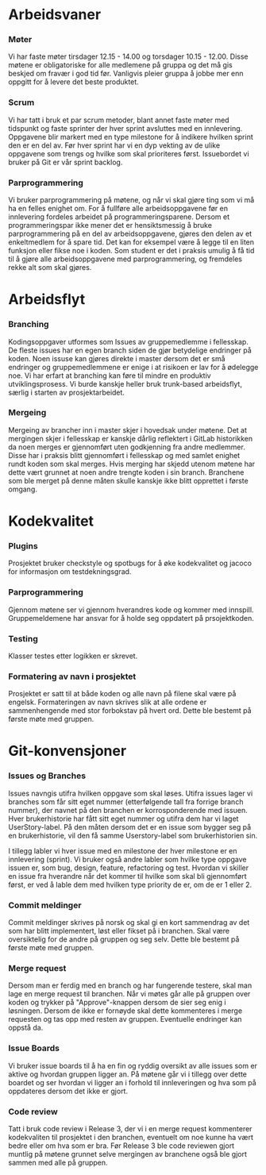# Arbeidsvaner

### Møter 
Vi har faste møter tirsdager 12.15 - 14.00 og torsdager 10.15 - 12.00. Disse møtene er obligatoriske for alle medlemene på gruppa og det må gis beskjed om fravær i god tid før. Vanligvis pleier gruppa å jobbe mer enn oppgitt for å levere det beste produktet.

### Scrum 
Vi har tatt i bruk et par scrum metoder, blant annet faste møter med tidspunkt og faste sprinter der hver sprint avsluttes med en innlevering. Oppgavene blir markert med en type milestone for å indikere hvilken sprint den er en del av. Før hver sprint har vi en dyp vekting av de ulike oppgavene som trengs og hvilke som skal prioriteres først. Issuebordet vi bruker på Git er vår sprint backlog.

### Parprogrammering
Vi bruker parprogrammering på møtene, og når vi skal gjøre ting som vi må ha en felles enighet om. For å fullføre alle arbeidsoppgavene før en innlevering fordeles arbeidet på programmeringsparene. Dersom et programmeringspar ikke mener det er hensiktsmessig å bruke parprogrammering på en del av arbeidsoppgavene, gjøres den delen av et enkeltmedlem for å spare tid. Det kan for eksempel være å legge til en liten funksjon eller fikse noe i koden. Som student er det i praksis umulig å få tid til å gjøre alle arbeidsoppgavene med parprogrammering, og fremdeles rekke alt som skal gjøres. 


# Arbeidsflyt

### Branching
Kodingsoppgaver utformes som Issues av gruppemedlemme i fellesskap. De fleste issues har en egen branch siden de gjør betydelige endringer på koden. Noen issuse kan gjøres direkte i master dersom det er små endringer og gruppemedlemmene er enige i at risikoen er lav for å ødelegge noe. Vi har erfart at branching kan føre til mindre en produktiv utviklingsprosess. Vi burde kanskje heller bruk trunk-based arbeidsflyt, særlig i starten av prosjektarbeidet. 

### Mergeing
Mergeing av brancher inn i master skjer i hovedsak under møtene. Det at mergingen skjer i fellesskap er kanskje dårlig reflektert i GitLab historikken da noen merges er gjennomført uten godkjenning fra andre medlemmer. Disse har i praksis blitt gjennomført i fellesskap og med samlet enighet rundt koden som skal merges. 
Hvis merging har skjedd utenom møtene har dette vært grunnet at noen andre trengte koden i sin branch. Branchene som ble merget på denne måten skulle kanskje ikke blitt opprettet i første omgang. 


# Kodekvalitet
### Plugins
Prosjektet bruker checkstyle og spotbugs for å øke kodekvalitet og jacoco for informasjon om testdekningsgrad.

### Parprogrammering
Gjennom møtene ser vi gjennom hverandres kode og kommer med innspill. Gruppemeldemene har ansvar for å holde seg oppdatert på prsojektkoden. 

### Testing
Klasser testes etter logikken er skrevet.

### Formatering av navn i prosjektet
Prosjektet er satt til at både koden og alle navn på filene skal være på engelsk. Formateringen av navn skrives slik at alle ordene er sammenhengende med stor forbokstav på hvert ord. Dette ble bestemt på første møte med gruppen.


# Git-konvensjoner
### Issues og Branches
Issues navngis utifra hvilken oppgave som skal løses. Utifra issues lager vi branches som får sitt eget nummer (etterfølgende tall fra forrige branch nummer), der navnet på den branchen er korrosponderende med issuen.
Hver brukerhistorie har fått sitt eget nummer og utifra dem har vi laget UserStory-label. På den måten dersom det er en issue som bygger seg på en brukerhistorie, vil den få samme Userstory-label som brukerhistorien sin.

I tillegg labler vi hver issue med en milestone der hver milestone er en innlevering (sprint).
Vi bruker også andre labler som hvilke type oppgave issuen er, som bug, design, feature, refactoring og test.
Hvordan vi skiller en issue fra hverandre når det kommer til hvilke som skal bli gjennomført først, er ved å lable dem med hvilken type priority de er, om de er 1 eller 2.

### Commit meldinger
Commit meldinger skrives på norsk og skal gi en kort sammendrag av det som har blitt implementert, løst eller fikset på i branchen. Skal være oversiktelig for de andre på gruppen og seg selv. Dette ble bestemt på første møte med gruppen.

### Merge request
Dersom man er ferdig med en branch og har fungerende testere, skal man lage en merge request til branchen. Når vi møtes går alle på gruppen over koden og trykker på "Approve"-knappen dersom de sier seg enig i løsningen. Dersom de ikke er fornøyde skal dette kommenteres i merge requesten og tas opp med resten av gruppen. Eventuelle endringer kan oppstå da.

### Issue Boards
Vi bruker issue boards til å ha en fin og ryddig oversikt av alle issues som er aktive og hvordan gruppen ligger an. På møtene går vi i tillegg over dette boardet og ser hvordan vi ligger an i forhold til innleveringen og hva som på oppdateres dersom det ikke er gjort.

### Code review
Tatt i bruk code review i Release 3, der vi i en merge request kommenterer kodekvaliten til prosjektet i den branchen, eventuelt om noe kunne ha vært bedre eller om hva som er bra. Før Release 3 ble code reviewen gjort muntlig på møtene grunnet selve mergingen av branchene også ble gjort sammen med alle på gruppen.
